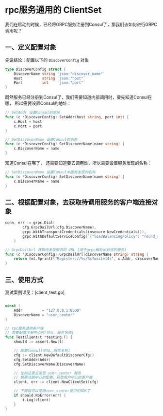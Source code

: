 # rpc服务通用的 ClientSet

我们在启动的时候，已经将GRPC服务注册到Consul了，那我们该如何进行GRPC调用呢？

## 一、定义配置对象

先说结论：配置以下的 `DiscoverConfig` 对象
```go
type DiscoverConfig struct {
    DiscoverName string `json:"discover_name"`
    Host         string `json:"host"`
    Port         int    `json:"port"`
}
```

既然服务已经注册到Consul了，我们需要知道内部调用时，要先知道Consul在哪， 所以需要设置Consul的地址：

```go
// SetAddr 设置Consul的地址
func (c *DiscoverConfig) SetAddr(host string, port int) {
    c.Host = host
    c.Port = port
}

// SetDiscoverName 设置Consul的名称
func (c *DiscoverConfig) SetDiscoverName(name string) {
    c.DiscoverName = name
}
```

知道Consul在哪了， 还需要知道要去调用谁，所以需要设置服务发现的名称：

```go
// SetDiscoverName 设置Consul中服务发现的名称
func (c *DiscoverConfig) SetDiscoverName(name string) {
    c.DiscoverName = name
}
```

## 二、根据配置对象，去获取待调用服务的客户端连接对象

```go
conn, err := grpc.Dial(
		cfg.GrpcDailUrl(cfg.DiscoverName),
		grpc.WithTransportCredentials(insecure.NewCredentials()),
		grpc.WithDefaultServiceConfig(`{"loadBalancingPolicy": "round_robin"}`),
	)

// GrpcDailUrl 获取待发现服务的 URL [用于grpc解析出对应的服务]
func (c *DiscoverConfig) GrpcDailUrl(discoverName string) string {
    return fmt.Sprintf("Register://%s/%s?wait=14s", c.Addr, discoverName)
}
```

## 三、使用方式

测试案例详见：[client_test.go]

```go

const (
	Addr         = "127.0.0.1:8500"
	DiscoverName = "user_center"
)

// rpc服务通用客户端
// 需要配置注册中心的[地址、服务名称]
func TestClient(t *testing.T) {
	should := assert.New(t)

	// 配置Consul[地址、服务名称]
	cfg := client.NewDefaultDiscoverCfg()
	cfg.SetAddr(Addr)
	cfg.SetDiscoverName(DiscoverName)

	// 比如这里去发现 user_center 服务
	// 根据注册中心的配置，获取用户中心的客户端
	client, err := client.NewClientSet(cfg)

	// 下面就可以使用user_center提供的SDK了
	if should.NoError(err) {
		t.Log(client)
	}
}

```
